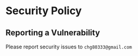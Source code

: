 # Security Policy

## Reporting a Vulnerability

Please report security issues to `chg80333@gmail.com`